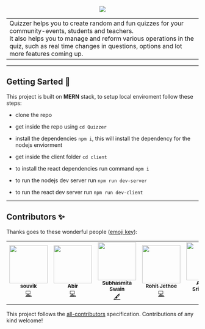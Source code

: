 <p align=center>
<!-- ALL-CONTRIBUTORS-BADGE:START - Do not remove or modify this section -->

<!-- ALL-CONTRIBUTORS-BADGE:END -->
<img src="./assets/ReadmeHeader.png"/>
</p>

<p align=center>
<table>
<tr><td>Quizzer helps you to create random and fun quizzes for your community-events, students and teachers.
<br>
It also helps you to manage and reform various operations in the quiz, such as real time changes in questions, options and lot more features coming up.
</td>
</tr>
</table>
</p>

---
## Getting Sarted 🎉
This project is built on **MERN** stack, to setup local enviroment follow these steps:

- clone the repo
- get inside the repo using `cd Quizzer`
- install the dependencies `npm i`, this will install the dependency for the nodejs enviorment
- get inside the client folder `cd client`
- to install the react dependencies run command `npm i`

- to run the nodejs dev server run `npm run dev-server`
- to run the react dev server run `npm run dev-client`

---



## Contributors ✨

Thanks goes to these wonderful people ([emoji key](https://allcontributors.org/docs/en/emoji-key)):

<!-- ALL-CONTRIBUTORS-LIST:START - Do not remove or modify this section -->
<!-- prettier-ignore-start -->
<!-- markdownlint-disable -->
<table>
  <tr>
    <td align="center"><a href="https://souvik210899.herokuapp.com/"><img src="https://avatars0.githubusercontent.com/u/41781438?v=4" width="100px;" alt=""/><br /><sub><b>souvik</b></sub></a><br /><a href="https://github.com/Ninja-Developers/Quizzer/commits?author=Souvikns" title="Code">💻</a></td>
    <td align="center"><a href="http://www.linkedin.com/in/imabp"><img src="https://avatars3.githubusercontent.com/u/53480076?v=4" width="100px;" alt=""/><br /><sub><b>Abir</b></sub></a><br /><a href="https://github.com/Ninja-Developers/Quizzer/commits?author=imabp" title="Code">💻</a></td>
    <td align="center"><a href="https://github.com/Ask-Subhasmita"><img src="https://avatars2.githubusercontent.com/u/57298668?v=4" width="100px;" alt=""/><br /><sub><b>Subhasmita Swain</b></sub></a><br /><a href="#content-Ask-Subhasmita" title="Content">🖋</a></td>
    <td align="center"><a href="https://rohit.nl"><img src="https://avatars1.githubusercontent.com/u/69147709?v=4" width="100px;" alt=""/><br /><sub><b>Rohit Jethoe</b></sub></a><br /><a href="https://github.com/Ninja-Developers/Quizzer/commits?author=rohitjethoe" title="Code">💻</a></td>
    <td align="center"><a href="https://github.com/SingingApple"><img src="https://avatars2.githubusercontent.com/u/39864404?v=4" width="100px;" alt=""/><br /><sub><b>Anurag Srivastava</b></sub></a><br /><a href="https://github.com/Ninja-Developers/Quizzer/commits?author=SingingApple" title="Code">💻</a></td>
    <td align="center"><a href="https://github.com/thePlebDev"><img src="https://avatars2.githubusercontent.com/u/47083513?s=400&u=326b68c55b9aa1e12ea49a01e313264c5df9f113&v=4" width="100px;" alt=""/><br /><sub><b>ThePlebDev</b></sub></a><br /><a href="https://github.com/Ninja-Developers/Quizzer/commits?author=Souvikns" title="Code">💻</a></td>
  </tr>
</table>

<!-- markdownlint-enable -->
<!-- prettier-ignore-end -->
<!-- ALL-CONTRIBUTORS-LIST:END -->

This project follows the [all-contributors](https://github.com/all-contributors/all-contributors) specification. Contributions of any kind welcome!
